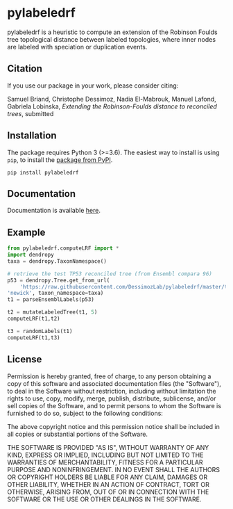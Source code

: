 # pylabeledrf

pylabeledrf is a heuristic to compute an extension of the Robinson Foulds tree topological distance between labeled topologies, where inner nodes are labeled with speciation or duplication events.

## Citation
If you use our package in your work, please consider citing:

Samuel Briand, Christophe Dessimoz, Nadia El-Mabrouk, Manuel Lafond, Gabriela Lobinska, *Extending the Robinson-Foulds distance to reconciled trees*, submitted


## Installation

The package requires Python 3 (>=3.6). The easiest way to install is using 
`pip`, to install the <a href="https://pypi.org/project/pylabeledrf/">package from 
PyPI</a>.

```
pip install pylabeledrf
```

## Documentation

Documentation is available <a href="http://dessimozlab.github.io/pylabeledrf/build/html/">here</a>.

## Example

```python
from pylabeledrf.computeLRF import *
import dendropy
taxa = dendropy.TaxonNamespace()

# retrieve the test TP53 reconciled tree (from Ensembl compara 96)
p53 = dendropy.Tree.get_from_url(
    'https://raw.githubusercontent.com/DessimozLab/pylabeledrf/master/test/p53.nhx', 
'newick', taxon_namespace=taxa)
t1 = parseEnsemblLabels(p53)

t2 = mutateLabeledTree(t1, 5)
computeLRF(t1,t2)

t3 = randomLabels(t1)
computeLRF(t1,t3)
```


## License

Permission is hereby granted, free of charge, to any person obtaining a copy
of this software and associated documentation files (the "Software"), to deal
in the Software without restriction, including without limitation the rights
to use, copy, modify, merge, publish, distribute, sublicense, and/or sell
copies of the Software, and to permit persons to whom the Software is
furnished to do so, subject to the following conditions:

The above copyright notice and this permission notice shall be included in all
copies or substantial portions of the Software.

THE SOFTWARE IS PROVIDED "AS IS", WITHOUT WARRANTY OF ANY KIND, EXPRESS OR
IMPLIED, INCLUDING BUT NOT LIMITED TO THE WARRANTIES OF MERCHANTABILITY,
FITNESS FOR A PARTICULAR PURPOSE AND NONINFRINGEMENT. IN NO EVENT SHALL THE
AUTHORS OR COPYRIGHT HOLDERS BE LIABLE FOR ANY CLAIM, DAMAGES OR OTHER 
LIABILITY, WHETHER IN AN ACTION OF CONTRACT, TORT OR OTHERWISE, ARISING FROM,
OUT OF OR IN CONNECTION WITH THE SOFTWARE OR THE USE OR OTHER DEALINGS IN THE
SOFTWARE.

